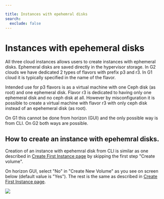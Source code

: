 ```yaml
---

title: Instances with epehemral disks
search:
  exclude: false
---
```


# Instances with epehemeral disks
All three cloud instances allows users to create instances with ephemeral disks. Ephemeral disks are saved directly in the hypervisor storage. In G2 clouds we have dedicated 2 types of flavors with prefix p3 and r3. In G1 cloud it is typically specified in the name of the flavor.

Intended use for p3 flavors is as a virtual machine with one Ceph disk (as root) and one ephemeral disk. Flavor r3 is dedicated to having only one ephemeral disk and no ceph disk at all. However by misconfiguration it is possible to create a virtual machine with flavor r3 with only ceph disk instead of an epehemeral disk (as root). 

On G1 this cannot be done from horizon (GUI) and the only possible way is from CLI. On G2 both ways are possible. 

## How to create an instance with epehemral disks.
Creation of an instance with epehemral disk from CLI is similar as one described in [Create First Instance page](https://docs.e-infra.cz/compute/openstack/getting-started/creating-first-infrastructure/#__tabbed_3_2) by skipping the first step "Create volume". 

On horizon GUI, select "No" in "Create New Volume" as you see on screen below (default value is "Yes"). The rest is the same as described in [Create First Instance page](https://docs.e-infra.cz/compute/openstack/getting-started/creating-first-infrastructure/#create-a-virtual-machine-instance).

![](/img/openstack/ephemeral_creation.png)
